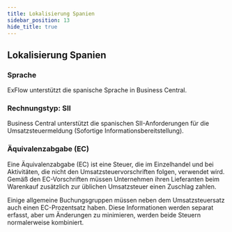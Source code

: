 ```yaml
---
title: Lokalisierung Spanien
sidebar_position: 13
hide_title: true
---
```

## Lokalisierung Spanien

### Sprache

ExFlow unterstützt die spanische Sprache in Business Central.

### Rechnungstyp: SII

Business Central unterstützt die spanischen SII-Anforderungen für die Umsatzsteuermeldung
(Sofortige Informationsbereitstellung).

### Äquivalenzabgabe (EC)

Eine Äquivalenzabgabe (EC) ist eine Steuer, die im Einzelhandel und bei
Aktivitäten, die nicht den Umsatzsteuervorschriften folgen, verwendet wird. Gemäß den EC-Vorschriften müssen
Unternehmen ihren Lieferanten beim Warenkauf zusätzlich zur üblichen Umsatzsteuer einen Zuschlag zahlen.

Einige allgemeine Buchungsgruppen müssen neben dem Umsatzsteuersatz auch einen EC-Prozentsatz haben. Diese Informationen werden separat erfasst, aber um Änderungen zu minimieren,
werden beide Steuern normalerweise kombiniert.

